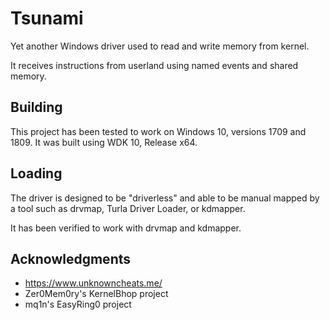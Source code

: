 # Tsunami

Yet another Windows driver used to read and write memory from kernel.

It receives instructions from userland using named events and shared memory.

## Building

This project has been tested to work on Windows 10, versions 1709 and 1809. It was built using WDK 10, Release x64.

## Loading

The driver is designed to be "driverless" and able to be manual mapped by a tool such as drvmap, Turla Driver Loader, or kdmapper. 

It has been verified to work with drvmap and kdmapper.  

## Acknowledgments

* https://www.unknowncheats.me/
* Zer0Mem0ry's KernelBhop project
* mq1n's EasyRing0 project
